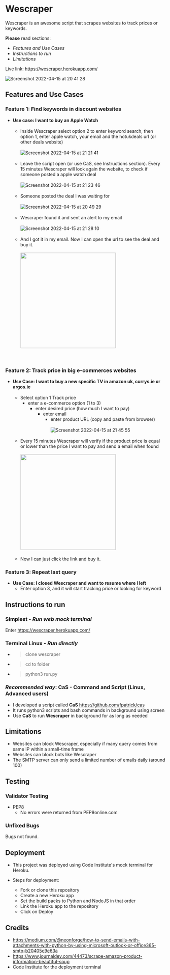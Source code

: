 # Wescraper

Wescraper is an awesome script that scrapes websites to track prices or keywords. 

**Please** read sections:
  - _Features and Use Cases_
  - _Instructions to run_
  - _Limitations_

Live link: https://wescraper.herokuapp.com/

![Screenshot 2022-04-15 at 20 41 28](https://user-images.githubusercontent.com/39106404/163626252-595bfd44-66e4-4e28-893a-c22534f664ee.png)
## Features and Use Cases

### Feature 1: Find keywords in discount websites

- __Use case: I want to buy an Apple Watch__
    </br></br>
  - Inside Wescraper select option 2 to enter keyword search, then option 1, enter apple watch, your email and the hotukdeals url (or other deals website)
    </br></br>
    ![Screenshot 2022-04-15 at 21 21 41](https://user-images.githubusercontent.com/39106404/163628570-240c84a1-3c11-4940-8fe3-2eb70445842f.png)
    </br></br>
  - Leave the script open (or use CaS, see Instructions section). Every 15 minutes Wescraper will look again the website, to check if someone posted a apple watch deal
    </br></br>
    ![Screenshot 2022-04-15 at 21 23 46](https://user-images.githubusercontent.com/39106404/163628660-22781f63-ebb7-48d3-8b55-0b980d2b1624.png)
   </br></br>
  - Someone posted the deal I was waiting for
   </br></br>
    ![Screenshot 2022-04-15 at 20 49 29](https://user-images.githubusercontent.com/39106404/163628996-5dcb61ae-da33-4577-a48f-22ff2be2ce6e.png)
  </br></br>
  - Wescraper found it and sent an alert to my email
  </br></br>
    ![Screenshot 2022-04-15 at 21 28 10](https://user-images.githubusercontent.com/39106404/163629106-2817cf64-cfb6-445a-8aa4-3fedb2844c9e.png)
  </br></br>
  - And I got it in my email. Now I can open the url to see the deal and buy it.
  </br></br>
    <img src="https://user-images.githubusercontent.com/39106404/163627285-1ff40abf-b14a-4896-bb56-a7ca401b002d.jpeg" width="300">
  </br></br></br>
### Feature 2: Track price in big e-commerces websites
- __Use Case: I want to buy a new specific TV in amazon uk, currys.ie or argos.ie__
    </br></br>
  - Select option 1 Track price
    - enter a e-commerce option (1 to 3)
      - enter desired price (how much I want to pay)
        - enter email
          - enter product URL (copy and paste from browser)
            </br></br>
            ![Screenshot 2022-04-15 at 21 45 55](https://user-images.githubusercontent.com/39106404/163630610-922394b3-463e-4b0d-93bb-b647f9217693.png)
            </br></br>
  - Every 15 minutes Wescraper will verify if the product price is equal or lower than the price I want to pay and send a email when found
  </br></br>
    <img src="https://user-images.githubusercontent.com/39106404/163627348-7a0feb83-4fcd-4955-9cc7-01a2b6a8eb35.jpeg" width="300">
  </br></br>
  - Now I can just click the link and buy it.

### Feature 3: Repeat last query
- __Use Case: I closed Wescraper and want to resume where I left__
  - Enter option 3, and it will start tracking price or looking for keyword
  

## Instructions to run

### Simplest - _Run web mock terminal_
  Enter https://wescraper.herokuapp.com/
### Terminal Linux - _Run directly_
  * > clone wescraper
  * >cd to folder
  * >python3 run.py
    
### **_Recommended way_**: CaS - Command and Script (Linux, Advanced users)
* I developed a script called **CaS** https://github.com/fpatrick/cas
* It runs python3 scripts and bash commands in background using screen
* Use **CaS** to run **Wescraper** in background for as long as needed

## Limitations

* Websites can block Wescraper, especially if many query comes from same IP within a small-time frame
* Websites can block bots like Wescraper
* The SMTP server can only send a limited number of emails daily (around 100)

## Testing 

### Validator Testing 

- PEP8
  - No errors were returned from PEP8online.com


### Unfixed Bugs

Bugs not found.

## Deployment

- This project was deployed using Code Institute's mock terminal for Heroku.

- Steps for deployment: 
  - Fork or clone this repository
  - Create a new Heroku app
  - Set the build packs to Python and NodeJS in that order
  - Link the Heroku app to the repository
  - Click on Deploy
  

## Credits 

- https://medium.com/@neonforge/how-to-send-emails-with-attachments-with-python-by-using-microsoft-outlook-or-office365-smtp-b20405c9e63a
- https://www.journaldev.com/44473/scrape-amazon-product-information-beautiful-soup
- Code Institute for the deployment terminal